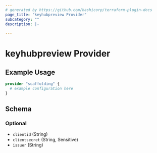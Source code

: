 ```yaml
---
# generated by https://github.com/hashicorp/terraform-plugin-docs
page_title: "keyhubpreview Provider"
subcategory: ""
description: |-
  
---
```


# keyhubpreview Provider



## Example Usage

```terraform
provider "scaffolding" {
  # example configuration here
}
```

<!-- schema generated by tfplugindocs -->
## Schema

### Optional

- `clientid` (String)
- `clientsecret` (String, Sensitive)
- `issuer` (String)
